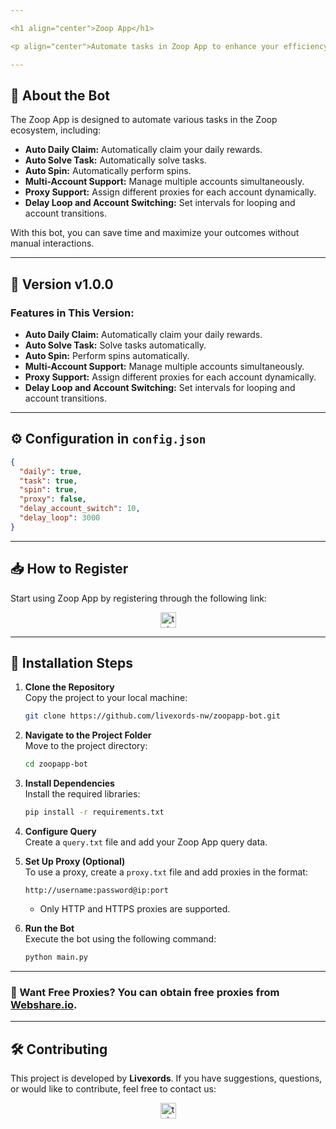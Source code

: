 ```yaml
---

<h1 align="center">Zoop App</h1>

<p align="center">Automate tasks in Zoop App to enhance your efficiency and maximize your results!</p>

---
```


## 🚀 **About the Bot**

The Zoop App is designed to automate various tasks in the Zoop ecosystem, including:

- **Auto Daily Claim:** Automatically claim your daily rewards.
- **Auto Solve Task:** Automatically solve tasks.
- **Auto Spin:** Automatically perform spins.
- **Multi-Account Support:** Manage multiple accounts simultaneously.
- **Proxy Support:** Assign different proxies for each account dynamically.
- **Delay Loop and Account Switching:** Set intervals for looping and account transitions.

With this bot, you can save time and maximize your outcomes without manual interactions.

---

## 🌟 Version v1.0.0

### **Features in This Version:**

- **Auto Daily Claim:** Automatically claim your daily rewards.
- **Auto Solve Task:** Solve tasks automatically.
- **Auto Spin:** Perform spins automatically.
- **Multi-Account Support:** Manage multiple accounts simultaneously.
- **Proxy Support:** Assign different proxies for each account dynamically.
- **Delay Loop and Account Switching:** Set intervals for looping and account transitions.

---

## ⚙️ **Configuration in `config.json`**

```json
{
  "daily": true,
  "task": true,
  "spin": true,
  "proxy": false,
  "delay_account_switch": 10,
  "delay_loop": 3000
}
```

---

## 📥 **How to Register**

Start using Zoop App by registering through the following link:

<div align="center">
  <a href="https://t.me/zoop_app_bot?start=b86xELzai" target="_blank">
    <img src="https://img.shields.io/static/v1?message=Zoop+App&logo=telegram&label=&color=2CA5E0&logoColor=white&labelColor=&style=for-the-badge" height="25" alt="telegram logo" />
  </a>
</div>

---

## 📖 **Installation Steps**

1. **Clone the Repository**  
   Copy the project to your local machine:

   ```bash
   git clone https://github.com/livexords-nw/zoopapp-bot.git
   ```

2. **Navigate to the Project Folder**  
   Move to the project directory:

   ```bash
   cd zoopapp-bot
   ```

3. **Install Dependencies**  
   Install the required libraries:

   ```bash
   pip install -r requirements.txt
   ```

4. **Configure Query**  
   Create a `query.txt` file and add your Zoop App query data.

5. **Set Up Proxy (Optional)**  
   To use a proxy, create a `proxy.txt` file and add proxies in the format:

   ```plaintext
   http://username:password@ip:port
   ```

   - Only HTTP and HTTPS proxies are supported.

6. **Run the Bot**  
   Execute the bot using the following command:
   ```bash
   python main.py
   ```

---

### 🔹 Want Free Proxies? You can obtain free proxies from [Webshare.io](https://www.webshare.io/).

---

## 🛠️ **Contributing**

This project is developed by **Livexords**. If you have suggestions, questions, or would like to contribute, feel free to contact us:

<div align="center">
  <a href="https://t.me/livexordsscript" target="_blank">
    <img src="https://img.shields.io/static/v1?message=Livexords&logo=telegram&label=&color=2CA5E0&logoColor=white&labelColor=&style=for-the-badge" height="25" alt="telegram logo" />
  </a>
</div>
